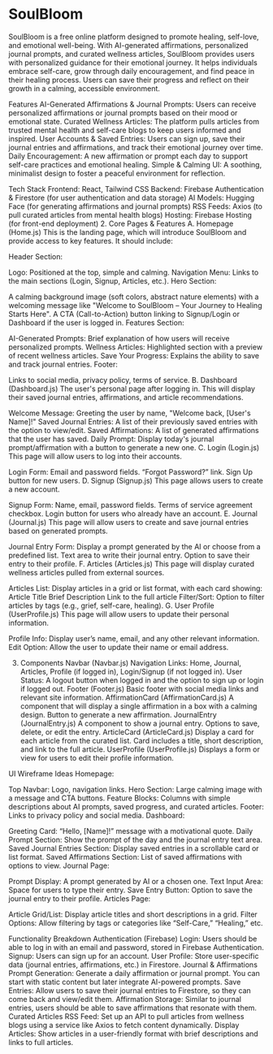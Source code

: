 # SoulBloom

SoulBloom is a free online platform designed to promote healing, self-love, and emotional well-being. With AI-generated affirmations, personalized journal prompts, and curated wellness articles, SoulBloom provides users with personalized guidance for their emotional journey. It helps individuals embrace self-care, grow through daily encouragement, and find peace in their healing process. Users can save their progress and reflect on their growth in a calming, accessible environment.

Features
AI-Generated Affirmations & Journal Prompts: Users can receive personalized affirmations or journal prompts based on their mood or emotional state.
Curated Wellness Articles: The platform pulls articles from trusted mental health and self-care blogs to keep users informed and inspired.
User Accounts & Saved Entries: Users can sign up, save their journal entries and affirmations, and track their emotional journey over time.
Daily Encouragement: A new affirmation or prompt each day to support self-care practices and emotional healing.
Simple & Calming UI: A soothing, minimalist design to foster a peaceful environment for reflection.

Tech Stack
Frontend: React, Tailwind CSS
Backend: Firebase Authentication & Firestore (for user authentication and data storage)
AI Models: Hugging Face (for generating affirmations and journal prompts)
RSS Feeds: Axios (to pull curated articles from mental health blogs)
Hosting: Firebase Hosting (for front-end deployment)
2. Core Pages & Features
A. Homepage (Home.js)
This is the landing page, which will introduce SoulBloom and provide access to key features. It should include:

Header Section:

Logo: Positioned at the top, simple and calming.
Navigation Menu: Links to the main sections (Login, Signup, Articles, etc.).
Hero Section:

A calming background image (soft colors, abstract nature elements) with a welcoming message like "Welcome to SoulBloom – Your Journey to Healing Starts Here".
A CTA (Call-to-Action) button linking to Signup/Login or Dashboard if the user is logged in.
Features Section:

AI-Generated Prompts: Brief explanation of how users will receive personalized prompts.
Wellness Articles: Highlighted section with a preview of recent wellness articles.
Save Your Progress: Explains the ability to save and track journal entries.
Footer:

Links to social media, privacy policy, terms of service.
B. Dashboard (Dashboard.js)
The user's personal page after logging in. This will display their saved journal entries, affirmations, and article recommendations.

Welcome Message: Greeting the user by name, "Welcome back, [User's Name]!"
Saved Journal Entries: A list of their previously saved entries with the option to view/edit.
Saved Affirmations: A list of generated affirmations that the user has saved.
Daily Prompt: Display today's journal prompt/affirmation with a button to generate a new one.
C. Login (Login.js)
This page will allow users to log into their accounts.

Login Form:
Email and password fields.
“Forgot Password?” link.
Sign Up button for new users.
D. Signup (Signup.js)
This page allows users to create a new account.

Signup Form:
Name, email, password fields.
Terms of service agreement checkbox.
Login button for users who already have an account.
E. Journal (Journal.js)
This page will allow users to create and save journal entries based on generated prompts.

Journal Entry Form:
Display a prompt generated by the AI or choose from a predefined list.
Text area to write their journal entry.
Option to save their entry to their profile.
F. Articles (Articles.js)
This page will display curated wellness articles pulled from external sources.

Articles List: Display articles in a grid or list format, with each card showing:
Article Title
Brief Description
Link to the full article
Filter/Sort: Option to filter articles by tags (e.g., grief, self-care, healing).
G. User Profile (UserProfile.js)
This page will allow users to update their personal information.

Profile Info: Display user’s name, email, and any other relevant information.
Edit Option: Allow the user to update their name or email address.

3. Components
Navbar (Navbar.js)
Navigation Links: Home, Journal, Articles, Profile (if logged in), Login/Signup (if not logged in).
User Status: A logout button when logged in and the option to sign up or login if logged out.
Footer (Footer.js)
Basic footer with social media links and relevant site information.
AffirmationCard (AffirmationCard.js)
A component that will display a single affirmation in a box with a calming design.
Button to generate a new affirmation.
JournalEntry (JournalEntry.js)
A component to show a journal entry.
Options to save, delete, or edit the entry.
ArticleCard (ArticleCard.js)
Display a card for each article from the curated list.
Card includes a title, short description, and link to the full article.
UserProfile (UserProfile.js)
Displays a form or view for users to edit their profile information.

UI Wireframe Ideas
Homepage:

Top Navbar: Logo, navigation links.
Hero Section: Large calming image with a message and CTA buttons.
Feature Blocks: Columns with simple descriptions about AI prompts, saved progress, and curated articles.
Footer: Links to privacy policy and social media.
Dashboard:

Greeting Card: “Hello, [Name]!” message with a motivational quote.
Daily Prompt Section: Show the prompt of the day and the journal entry text area.
Saved Journal Entries Section: Display saved entries in a scrollable card or list format.
Saved Affirmations Section: List of saved affirmations with options to view.
Journal Page:

Prompt Display: A prompt generated by AI or a chosen one.
Text Input Area: Space for users to type their entry.
Save Entry Button: Option to save the journal entry to their profile.
Articles Page:

Article Grid/List: Display article titles and short descriptions in a grid.
Filter Options: Allow filtering by tags or categories like “Self-Care,” “Healing,” etc.

Functionality Breakdown
Authentication (Firebase)
Login: Users should be able to log in with an email and password, stored in Firebase Authentication.
Signup: Users can sign up for an account.
User Profile: Store user-specific data (journal entries, affirmations, etc.) in Firestore.
Journal & Affirmations
Prompt Generation: Generate a daily affirmation or journal prompt. You can start with static content but later integrate AI-powered prompts.
Save Entries: Allow users to save their journal entries to Firestore, so they can come back and view/edit them.
Affirmation Storage: Similar to journal entries, users should be able to save affirmations that resonate with them.
Curated Articles
RSS Feed: Set up an API to pull articles from wellness blogs using a service like Axios to fetch content dynamically.
Display Articles: Show articles in a user-friendly format with brief descriptions and links to full articles.

